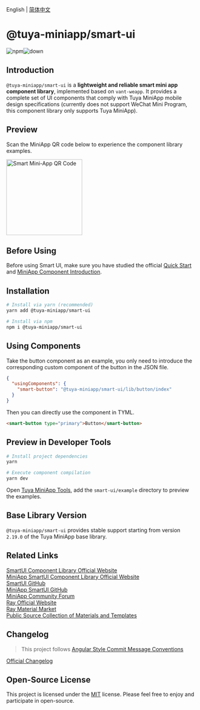 English | [简体中文](./README-zh_CN.md)

# @tuya-miniapp/smart-ui

![npm](https://img.shields.io/npm/v/@tuya-miniapp/smart-ui)![down](https://img.shields.io/npm/dt/@tuya-miniapp/smart-ui)

## Introduction

`@tuya-miniapp/smart-ui` is a **lightweight and reliable smart mini app component library**, implemented based on `vant-weapp`. It provides a complete set of UI components that comply with Tuya MiniApp mobile design specifications (currently does not support WeChat Mini Program, this component library only supports Tuya MiniApp).

## Preview

Scan the MiniApp QR code below to experience the component library examples.

<img src="https://images.tuyacn.com/rms-static/8bcfe810-a187-11ef-9773-6b86083026a3-1731478901009.png?tyName=v2.0.0miniapp-SmartUI.png" width="200" height="200" alt="Smart Mini-App QR Code">

## Before Using

Before using Smart UI, make sure you have studied the official [Quick Start](https://developer.tuya.com/cn/miniapp/develop/miniapp/guide/start/smart) and [MiniApp Component Introduction](https://developer.tuya.com/cn/miniapp/develop/miniapp/framework/component/intro).

## Installation

```bash
# Install via yarn (recommended)
yarn add @tuya-miniapp/smart-ui

# Install via npm
npm i @tuya-miniapp/smart-ui
```

## Using Components

Take the button component as an example, you only need to introduce the corresponding custom component of the button in the JSON file.

```json
{
  "usingComponents": {
    "smart-button": "@tuya-miniapp/smart-ui/lib/button/index"
  }
}
```

Then you can directly use the component in TYML.

```html
<smart-button type="primary">Button</smart-button>
```

## Preview in Developer Tools

```bash
# Install project dependencies
yarn

# Execute component compilation
yarn dev
```

Open [Tuya MiniApp Tools](https://developer.tuya.com/cn/miniapp/devtools/tools), add the `smart-ui/example` directory to preview the examples.

## Base Library Version

`@tuya-miniapp/smart-ui` provides stable support starting from version `2.19.0` of the Tuya MiniApp base library.

## Related Links

[SmartUI Component Library Official Website](https://developer.tuya.com/material/smartui?comId=help-getting-started&lang=en)  
[MiniApp SmartUI Component Library Official Website](https://developer.tuya.com/material/smartui?comId=help-getting-started&appType=miniapp&lang=en)  
[SmartUI GitHub](https://github.com/Tuya-Community/ray-smart-ui)  
[MiniApp SmartUI GitHub](https://github.com/Tuya-Community/miniapp-smart-ui)  
[MiniApp Community Forum](https://www.tuyaos.com/viewforum.php?f=37)   
[Ray Official Website](https://developer.tuya.com/en/miniapp)  
[Ray Material Market](https://developer.tuya.com/material/library_oHEKLjj0/?lang=en)   
[Public Source Collection of Materials and Templates](https://github.com/Tuya-Community/tuya-ray-materials) 

## Changelog

> This project follows [Angular Style Commit Message Conventions](https://gist.github.com/stephenparish/9941e89d80e2bc58a153)

[Official Changelog](https://developer.tuya.com/material/smartui?comId=help-changelog&appType=miniapp)  


## Open-Source License

This project is licensed under the [MIT](https://en.wikipedia.org/wiki/MIT_License) license. Please feel free to enjoy and participate in open-source.